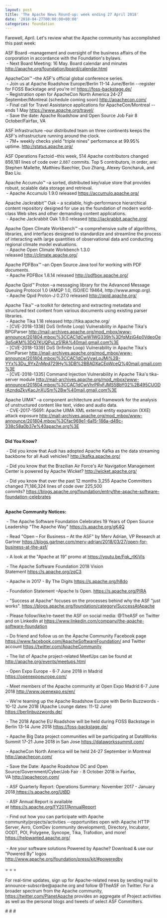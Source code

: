 ```yaml
---
layout: post
title: 'The Apache News Round-up: week ending 27 April 2018'
date: '2018-04-27T00:00:00+00:00'
categories: foundation
---
```

<p>Farewell, April. Let's review what the Apache community has accomplished this past week:</p> 
  <p>ASF Board –management and oversight of the business affairs of the corporation in accordance with the Foundation's bylaws.<br />&nbsp;- Next Board Meeting: 16 May. Board calendar and minutes <a href="http://apache.org/foundation/board/calendar.html">http://apache.org/foundation/board/calendar.html</a></p> 
  <p>ApacheCon™ –the ASF's official global conference series.<br />&nbsp;- Join us at Apache Roadshow Europe/Berlin 11-14 June/Berlin --register for FOSS Backstage and you're in!&nbsp;<a href="https://foss-backstage.de/">https://foss-backstage.de/</a><br />&nbsp;- Registration open for ApacheCon North America 24-27 September/Montreal (schedule coming soon)&nbsp;<a href="http://apachecon.com/">http://apachecon.com/</a><br />&nbsp;- Final call for Travel Assistance applications for ApacheCon/Montreal --ends 1 May&nbsp;<a href="https://www.apache.org/travel/">https://www.apache.org/travel/</a><br />&nbsp;- Save the date: Apache Roadshow and Open Source Job Fair 8 October/Fairfax, VA<br /></p> 
  <p>ASF Infrastructure –our distributed team on three continents keeps the ASF's infrastructure running around the clock.<br />&nbsp;- 7M+ weekly checks yield &quot;triple nines&quot; performance at 99.95% uptime.&nbsp;<a href="http://status.apache.org/">http://status.apache.org/</a></p> 
  <p>ASF Operations Factoid&nbsp;–this week, 514 Apache contributors changed 856,181 lines of code over <font color="#333333" face="Helvetica Neue, Helvetica, Arial, sans-serif"><span style="font-size: 14px;">2,887</span></font>&nbsp;commits. Top 5 contributors, in order, are: Stephen Mallette, Matthieu Baechler, Duo Zhang, Alexey Goncharuk, and Bao Liu.</p> 
  <p>Apache Accumulo™ –a sorted, distributed key/value store that provides robust, scalable data storage and retrieval.<br />&nbsp;-&nbsp;Apache Accumulo 1.9.0 released&nbsp;<a href="https://accumulo.apache.org/">https://accumulo.apache.org/</a></p> 
  <p>Apache Jackrabbit™ Oak – a scalable, high-performance hierarchical content repository designed for use as the foundation of modern world-class Web sites and other demanding content applications.<br />&nbsp;- Apache Jackrabbit Oak 1.9.0 released&nbsp;<a href="http://jackrabbit.apache.org/">http://jackrabbit.apache.org/</a></p> 
  <p>Apache Open Climate Workbench™ –a comprehensive suite of algorithms, libraries, and interfaces designed to standardize and streamline the process of interacting with large quantities of observational data and conducting regional climate model evaluations.<br />&nbsp;- Apache Open Climate Workbench 1.3.0 released&nbsp;<a href="http://climate.apache.org/">http://climate.apache.org/</a></p> 
  <p>Apache PDFBox™ –an Open Source Java tool for working with PDF documents.<br />&nbsp;- Apache PDFBox 1.8.14 released <a href="http://pdfbox.apache.org/">http://pdfbox.apache.org/</a></p> 
  <p>Apache Qpid™ Proton –a messaging library for the Advanced Message Queuing Protocol 1.0 (AMQP 1.0, ISO/IEC 19464, http://www.amqp.org).<br />&nbsp;- Apache Qpid Proton-J 0.27.0 released&nbsp;<a href="http://qpid.apache.org/">http://qpid.apache.org/</a></p> 
  <p>Apache Tika™ –a toolkit for detecting and extracting metadata and structured text content from various documents using existing parser libraries.<br />&nbsp;-&nbsp;Apache Tika 1.18 released&nbsp;http://tika.apache.org/<br />&nbsp;-&nbsp;[CVE-2018-1338] DoS (Infinite Loop) Vulnerability in Apache Tika's BPGParser&nbsp;<a href="http://mail-archives.apache.org/mod_mbox/www-announce/201804.mbox/%3CCAC1dCwW1WG339h%3DfqMzjG4p0VdeoOe3q5qKM%3DQ7KUQPuLzS1RA%40mail.gmail.com%3E">http://mail-archives.apache.org/mod_mbox/www-announce/201804.mbox/%3CCAC1dCwW1WG339h%3DfqMzjG4p0VdeoOe3q5qKM%3DQ7KUQPuLzS1RA%40mail.gmail.com%3E</a><br />&nbsp;-&nbsp;[CVE-2018-1339] DoS (Infinite Loop) Vulnerability in Apache Tika's ChmParser&nbsp;<a href="http://mail-archives.apache.org/mod_mbox/www-announce/201804.mbox/%3CCAC1dCwVvwLpJMi%2B-YYx%3Du_9YxZnMpd729Hy%3DB%2BBADXaCEpWceQ%40mail.gmail.com%3E">http://mail-archives.apache.org/mod_mbox/www-announce/201804.mbox/%3CCAC1dCwVvwLpJMi%2B-YYx%3Du_9YxZnMpd729Hy%3DB%2BBADXaCEpWceQ%40mail.gmail.com%3E</a><br />&nbsp;-&nbsp;[CVE-2018-1335] Command Injection Vulnerability in Apache Tika's tika-server module&nbsp;<a href="http://mail-archives.apache.org/mod_mbox/www-announce/201804.mbox/%3CCAC1dCwVhrPRyFJMS5BbY02%2B495CUODrAzndqZkvKacJnXUSm%2Bw%40mail.gmail.com%3E">http://mail-archives.apache.org/mod_mbox/www-announce/201804.mbox/%3CCAC1dCwVhrPRyFJMS5BbY02%2B495CUODrAzndqZkvKacJnXUSm%2Bw%40mail.gmail.com%3E</a></p> 
  <p>Apache UIMA™ –a component architecture and framework for the analysis of unstructured content like text, video and audio data.<br />&nbsp;-&nbsp;CVE-2017-15691: Apache UIMA XML external entity expansion (XXE) attack exposure&nbsp;<a href="http://mail-archives.apache.org/mod_mbox/www-announce/201804.mbox/%3Cfac969e1-6a15-186a-d49c-338c58a0b37e%40apache.org%3E">http://mail-archives.apache.org/mod_mbox/www-announce/201804.mbox/%3Cfac969e1-6a15-186a-d49c-338c58a0b37e%40apache.org%3E</a></p> 
  <p><strong><br />Did You Know?</strong></p> 
  <div> 
    <p>&nbsp;- Did you know that Audi has adopted Apache Kafka as the data streaming backbone for all Audi vehicles?&nbsp;<a href="http://kafka.apache.org/">http://kafka.apache.org/</a></p> 
    <p>&nbsp;- Did you know that the Brazilian Air Force's Air Navigation Management Center is powered by Apache Wicket?&nbsp;<a href="http://wicket.apache.org/">http://wicket.apache.org/</a></p> 
    <p>&nbsp;- Did you know that over the past 12 months 3,255 Apache Committers changed 71,186,324 lines of code over 225,500 commits?&nbsp;<a href="https://blogs.apache.org/foundation/entry/the-apache-software-foundation-celebrates">https://blogs.apache.org/foundation/entry/the-apache-software-foundation-celebrates</a><br /><br /></p> 
  </div> 
  <div><strong>Apache Community Notices:</strong></div> 
  <p>&nbsp;- The Apache<span style="font-size: 10.8333px;"> </span>Software Foundation Celebrates 19 Years of Open Source Leadership &quot;The Apache Way&quot;&nbsp;<a href="https://s.apache.org/gK4Q">https://s.apache.org/gK4Q</a></p> 
  <p>&nbsp;- Read &quot;Open – For Business – At the ASF&quot; by Merv Adrian, VP Research at Gartner&nbsp;<a href="https://blogs.gartner.com/merv-adrian/2018/03/27/open-for-business-at-the-asf/">https://blogs.gartner.com/merv-adrian/2018/03/27/open-for-business-at-the-asf/</a><br /></p> 
  <p>&nbsp;- A look at the&nbsp;&quot;Apache at 19&quot; promo at&nbsp;<a href="https://youtu.be/Fqk_rlKiVIs">https://youtu.be/Fqk_rlKiVIs</a></p> 
  <p>&nbsp;- The Apache Software Foundation 2018 Vision Statement&nbsp;<a href="https://s.apache.org/zqC3">https://s.apache.org/zqC3</a></p> 
  <p>&nbsp;- Apache in 2017 - By The Digits&nbsp;<a href="https://s.apache.org/h8do">https://s.apache.org/h8do</a></p> 
  <p>&nbsp;- Foundation Statement –Apache Is Open. <a href="https://s.apache.org/PIRA">https://s.apache.org/PIRA</a></p> 
  <div> 
    <p>&nbsp;- &quot;Success at Apache&quot; focuses on the processes behind why the ASF &quot;just works&quot;. <a href="https://blogs.apache.org/foundation/category/SuccessAtApache">https://blogs.apache.org/foundation/category/SuccessAtApache</a></p> 
  </div> 
  <div> 
    <p>&nbsp;- Please follow/like/re-tweet the ASF on social media: @TheASF on Twitter and on LinkedIn at <a href="https://www.linkedin.com/company/the-apache-software-foundation">https://www.linkedin.com/company/the-apache-software-foundation</a></p> 
    <p>&nbsp;- Do friend and follow us on the Apache Community Facebook page <a href="https://www.facebook.com/ApacheSoftwareFoundation/">https://www.facebook.com/ApacheSoftwareFoundation/</a> and Twitter account <a href="https://twitter.com/ApacheCommunity">https://twitter.com/ApacheCommunity</a></p> 
  </div> 
  <div> 
    <p><a href="https://feathercast.apache.org/"></a></p> 
  </div> 
  <div> 
    <p>&nbsp;- The list of Apache project-related MeetUps can be found at <a href="https://twitter.com/ApacheCommunity">http://apache.org/events/meetups.html<br /></a></p> 
    <p>&nbsp;- Open Expo Europe - 6-7 June 2018 in Madrid <a href="https://openexpoeurope.com/">https://openexpoeurope.com/</a></p> 
    <p>&nbsp;- Meet members of the Apache community at Open Expo Madrid 6-7 June 2018&nbsp;<a href="http://www.openexpo.es/en/">http://www.openexpo.es/en/</a></p> 
    <p>&nbsp;- We're teaming up the Apache Roadshow Europe with Berlin Buzzwords - 10-12 June 2018 (Apache Lounge dates: 11-12 June) <a href="https://berlinbuzzwords.de/">https://berlinbuzzwords.de/</a></p> 
    <p>&nbsp;- The 2018 Apache EU Roadshow will be held during FOSS Backstage in Berlin 13-14 June 2018&nbsp;<a href="https://foss-backstage.de/">https://foss-backstage.de/</a></p> 
  </div> 
  <div> 
    <p>&nbsp;- Apache Big Data project communities will be participating at DataWorks Summit 17-21 June 2018 in San Jose <a href="https://dataworkssummit.com/">https://dataworkssummit.com/</a></p> 
    <p>&nbsp;- ApacheCon North America&nbsp;will be held 24-27 September in Montreal <a href="http://apachecon.com/">http://apachecon.com/</a></p> 
    <p>&nbsp;- Save the Date: Apache Roadshow DC and Open Source/Government/Cyber/Job Fair - 8 October 2018 in Fairfax, VA&nbsp;<a href="http://apachecon.com/">http://apachecon.com/</a></p> 
    <p>&nbsp;- ASF Quarterly Report: Operations Summary: November 2017 - January 2018<a href="https://s.apache.org/UtBD">&nbsp;https://s.apache.org/UtBD</a></p> 
  </div> 
  <div> 
    <p>&nbsp;- ASF Annual Report is available at&nbsp;<a href="https://s.apache.org/FY2017AnnualReport">https://s.apache.org/FY2017AnnualReport</a></p> 
  </div> 
  <div>&nbsp;- Find out how you can participate with Apache community/projects/activities --opportunities open with Apache HTTP Server, Avro, ComDev (community development), Directory, Incubator, OODT, POI, Polygene, Syncope, Tika, Trafodion, and more! <a href="https://helpwanted.apache.org/">https://helpwanted.apache.org/</a></div> 
  <div><br /></div> 
  <div>&nbsp;- Are your software solutions Powered by Apache? Download &amp; use our &quot;Powered By&quot; logos <a href="http://www.apache.org/foundation/press/kit/#poweredby">http://www.apache.org/foundation/press/kit/#poweredby</a></div> 
  <div><br /></div> 
  <div>= = =</div> 
  <div><br /></div> 
  <div>For real-time updates, sign up for Apache-related news by sending mail to announce-subscribe@apache.org and follow @TheASF on Twitter. For a broader spectrum from the Apache community, <a href="https://twitter.com/PlanetApache">https://twitter.com/PlanetApache</a> provides an aggregate of Project activities as well as the personal blogs and tweets of select ASF Committers.</div> 
  <p># # #</p>
